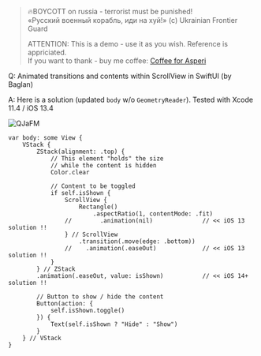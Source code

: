 >
> 🔥BOYCOTT on russia - terrorist must be punished!<br>
> «Русский военный корабль, иди на хуй!» (c) Ukrainian Frontier Guard
> 
> ATTENTION: This is a demo - use it as you wish. Reference is appriciated.<br>
> If you want to thank - buy me coffee: [Coffee for Asperi](https://secure.wayforpay.com/donate/asperi)
>

Q: Animated transitions and contents within ScrollView in SwiftUI (by Baglan)

A: Here is a solution (updated `body` w/o `GeometryReader`). Tested with Xcode 11.4 / iOS 13.4

![QJaFM](https://user-images.githubusercontent.com/62171579/181212591-0ef7b3eb-92eb-4cca-97a2-14879f5ac39c.gif)

    var body: some View {
        VStack {
            ZStack(alignment: .top) {
                // This element "holds" the size
                // while the content is hidden
                Color.clear

                // Content to be toggled
                if self.isShown {
                    ScrollView {
                        Rectangle()
                            .aspectRatio(1, contentMode: .fit)
                    //        .animation(nil)              // << iOS 13 solution !!
                    } // ScrollView
                        .transition(.move(edge: .bottom))
                    //    .animation(.easeOut)             // << iOS 13 solution !!
                }
            } // ZStack
            .animation(.easeOut, value: isShown)           // << iOS 14+ solution !!

            // Button to show / hide the content
            Button(action: {
                self.isShown.toggle()
            }) {
                Text(self.isShown ? "Hide" : "Show")
            }
        } // VStack
    }
